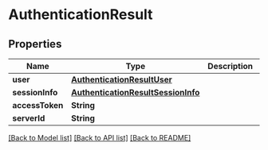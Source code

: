 # AuthenticationResult

## Properties
Name | Type | Description | Notes
------------ | ------------- | ------------- | -------------
**user** | [**AuthenticationResultUser**](AuthenticationResultUser.md) |  | [optional] 
**sessionInfo** | [**AuthenticationResultSessionInfo**](AuthenticationResultSessionInfo.md) |  | [optional] 
**accessToken** | **String** |  | [optional] 
**serverId** | **String** |  | [optional] 

[[Back to Model list]](../README.md#documentation-for-models) [[Back to API list]](../README.md#documentation-for-api-endpoints) [[Back to README]](../README.md)


